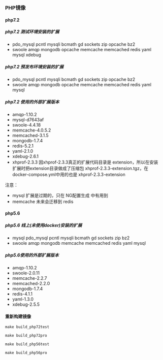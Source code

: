 ### PHP镜像

#### php7.2

##### php7.2 测试环境安装的扩展

* pdo_mysql pcntl mysqli bcmath gd sockets zip opcache bz2
* swoole amqp mongodb opcache memcache memcached redis yaml mysql xdebug

##### php7.2 预发布环境安装的扩展

* pdo_mysql pcntl mysqli bcmath gd sockets zip opcache bz2
* swoole amqp mongodb opcache memcache memcached redis yaml mysql

##### php7.2 使用的外部扩展版本
* amqp-1.10.2
* mysql-d7643af
* swoole-4.4.18
* memcache-4.0.5.2
* memcached-3.1.5
* mongodb-1.7.4
* redis-5.2.1
* yaml-2.1.0
* xdebug-2.6.1
* xhprof-2.3.3     因xhprof-2.3.3真正的扩展代码目录是 extension，所以在安装扩展时把extension目录做成了压缩包 xhprof-2.3.3-extension.tgz，在docker-compose.yml中用的也是 xhprof-2.3.3-extension

注意：
* mysql 扩展是过期的，只在 NG配置生成 中有用到
* memcache 未来会迁移到 redis

#### php5.6

##### php5.6 线上(未使用docker)安装的扩展

* mysql pdo_mysql pcntl mysqli bcmath gd sockets zip bz2
* swoole amqp mongodb memcache memcached redis yaml mysql

##### php5.6使用的外部扩展版本

* amqp-1.10.2
* swoole-2.0.11
* memcache-2.2.7
* memcached-2.2.0
* mongodb-1.7.4
* redis-4.1.1
* yaml-1.3.0
* xdebug-2.5.5

#### 重新构建镜像
```
make build_php72test

make build_php72pro

make build_php56test

make build_php56pro
```
